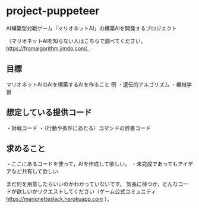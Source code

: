 # project-puppeteer
AI構築型対戦ゲーム「マリオネットAI」の構築AIを開発するプロジエクト

（マリオネットAIを知らない人はこちらで調べてください。https://fromalgorithm.jimdo.com）

## 目標
マリオネットAIのAIを構築するAIを作ること
例
・遺伝的アルゴリズム
・機械学習

## 想定している提供コード
・対戦コード
・（行動や条件にあたる）コマンドの辞書コード

## 求めること
・ここにあるコードを使って，AIを作成して欲しい。
・未完成であってもアイデアなど共有して欲しい


まだ何を用意したらいいのかわかっていないです。
気長に待つか，どんなコードが欲しいかリクエストしてください（ゲーム公式コミュニティ https://marionetteslack.herokuapp.com ）。
